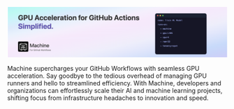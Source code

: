 [![Machine](./../images/github-repo-banner.png)](https://machine.dev/)

Machine supercharges your GitHub Workflows with seamless GPU acceleration. Say goodbye to the tedious overhead of managing GPU runners and hello to streamlined efficiency. With Machine, developers and organizations can effortlessly scale their AI and machine learning projects, shifting focus from infrastructure headaches to innovation and speed.
